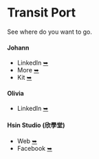 # Transit Port
See where do you want to go.

#### Johann
  * LinkedIn [➥](https://www.linkedin.com/in/paint1024/)
  * More [➥](https://paint1024.github.io/)
  * Kit [➥](https://paint1024.github.io/kit)

#### Olivia
  * LinkedIn [➥](https://www.linkedin.com/in/dance0508/)

#### Hsin Studio (欣學堂)
  * Web [➥](https://hsinstudio.carrd.co/)
  * Facebook [➥](https://www.facebook.com/HsinDance/)
